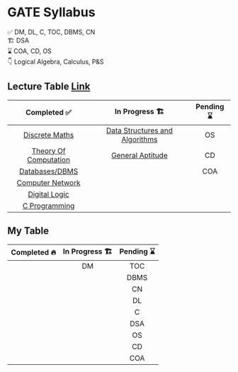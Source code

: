 # GATE Syllabus

:white_check_mark:  DM, DL, C, TOC, DBMS, CN \
:building_construction: DSA \
:hourglass:     COA, CD, OS \
:point_down:    Logical Algebra, Calculus, P&S

## Lecture Table [Link](https://linktr.ee/amitkhurana.gatecse 'Amit Khurana')

|Completed :white_check_mark:           |In Progress  :building_construction:           |Pending    :hourglass: |
|:-------------------------------------:|:---------------------------------------------:|:---------------------:|
|[Discrete Maths][DM_YT_LINK]           |[Data Structures and Algorithms][DSA_YT_LINK]  |OS
|[Theory Of Computation][TOC_YT_LINK]   |[General Aptitude][GA_YT_LINK]                 |CD
|[Databases/DBMS][DBMS_YT_LINK]         |                                               |COA
|[Computer Network][CN_YT_LINK]
|[Digital Logic][DL_YT_LINK]
|[C Programming][C_YT_LINK]

## My Table

| Completed :fire: | In Progress :building_construction: | Pending :hourglass: |
|:----------------------------:|:-----------------------------------:|:-------------------:|
|                              |DM                                   |TOC
|                              |                                     |DBMS
|                              |                                     |CN  
|                              |                                     |DL  
|                              |                                     |C
|                              |                                     |DSA
|                              |                                     |OS  
|                              |                                     |CD  
|                              |                                     |COA

[DM_YT_LINK]:      https://www.youtube.com/watch?v=bfAYYLamQPQ&list=PLC36xJgs4dxEYmhzVBW7nBdftFZ4xmiF1
[TOC_YT_LINK]:     https://www.youtube.com/watch?v=5Hp0jrSkbGE&list=PLC36xJgs4dxGvebewU4z2CZYo-8nB93E7
[DBMS_YT_LINK]:    https://www.youtube.com/watch?v=k7Y5SibZhqw&list=PLC36xJgs4dxGcz7nZaxGxxmbJrcgDXhFk
[CN_YT_LINK]:      https://www.youtube.com/watch?v=H4ystojVBak&list=PLC36xJgs4dxHT-TxTy3U1slr5RaBJGaLd
[DL_YT_LINK]:      https://www.youtube.com/watch?v=elqrlY0L0ds&list=PLC36xJgs4dxEErKQZ7xFxat8oh4OepU34
[C_YT_LINK]:       https://www.youtube.com/watch?v=U9dv2wvZ2UI&list=PLC36xJgs4dxG-IqARhc23jYTDMYt7yvZP
[DSA_YT_LINK]:     https://www.youtube.com/watch?v=dBe1EnUpBaA&list=PLC36xJgs4dxFCQVvjMrrjcY3XrcMm2GHy
[GA_YT_LINK]:      https://www.youtube.com/watch?v=p1ux1j0bRWA&list=PLC36xJgs4dxE43Au1FGRQvwHTr7NbgDCS
